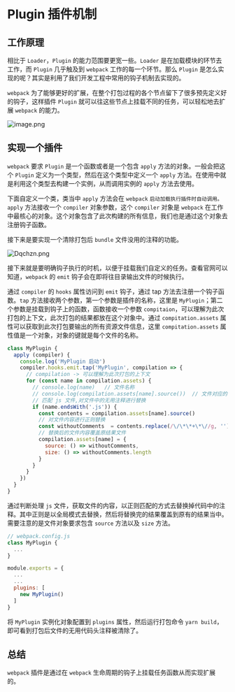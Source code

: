 # Plugin 插件机制

## 工作原理

相比于 `Loader`，`Plugin` 的能力范围要更宽一些。`Loader` 是在加载模块的环节去工作，而 `Plugin` 几乎触及到 `webpack` 工作的每一个环节。那么 `Plugin` 是怎么实现的呢？其实是利用了我们开发工程中常用的钩子机制去实现的。

`webpack` 为了能够更好的扩展，在整个打包过程的各个节点留下了很多预先定义好的钩子，这样插件 `Plugin` 就可以往这些节点上挂载不同的任务，可以轻松地去扩展 `webpack` 的能力。

![image.png](https://i.loli.net/2020/11/24/tTbVJ6Hu3lWm8xA.png)

## 实现一个插件

`webpack` 要求 `Plugin` 是一个函数或者是一个包含 `apply` 方法的对象。一般会把这个 `Plugin` 定义为一个类型，然后在这个类型中定义一个 `apply` 方法。在使用中就是利用这个类型去构建一个实例，从而调用实例的 `apply` 方法去使用。

下面自定义一个类，类当中 `apply` 方法会在 `webpack` `启动加载执行插件时自动调用。apply` 方法接收一个 `compiler` 对象参数，这个 `compiler` 对象是 `webpack` 在工作中最核心的对象。这个对象包含了此次构建的所有信息，我们也是通过这个对象去注册钩子函数。

接下来是要实现一个清除打包后 `bundle` 文件没用的注释的功能。

![Dqchzn.png](https://s3.ax1x.com/2020/12/04/Dqchzn.png)

接下来就是要明确钩子执行的时机，以便于挂载我们自定义的任务。查看官网可以知道，`webpack` 的 `emit` 钩子会在即将往目录输出文件的时候执行。

通过 `compiler` 的 `hooks` 属性访问到 `emit` 钩子，通过 tap 方法去注册一个钩子函数。`tap` 方法接收两个参数，第一个参数是插件的名称，这里是 `MyPlugin`；第二个参数是挂载到钩子上的函数，函数接收一个参数 `compitaion`，可以理解为此次打包的上下文，此次打包的结果都放在这个对象中。通过 `compitation.assets` 属性可以获取到此次打包要输出的所有资源文件信息，这里 `compitation.assets` 属性值是一个对象，对象的键就是每个文件的名称。

```javascript
class MyPlugin {
  apply (compiler) {
    console.log('MyPlugin 启动')
    compiler.hooks.emit.tap('MyPlugin', compilation => {
      // compilation -> 可以理解为此次打包的上下文
      for (const name in compilation.assets) {
        // console.log(name)   // 文件名称
        // console.log(compilation.assets[name].source())  // 文件对应的内容
        // 匹配 js 文件,对文件中的无用注释进行替换
        if (name.endsWith('.js')) {
          const contents = compilation.assets[name].source()
          // 对文件内容进行正则替换
          const withoutComments  = contents.replace(/\/\*\*+\*\//g, '')
          // 替换后的文件内容覆盖原结果文件
          compilation.assets[name] = {
            source: () => withoutComments,
            size: () => withoutComments.length
          }
        }
      }
    })
  }
}
```

通过判断处理 `js` 文件，获取文件的内容，以正则匹配的方式去替换掉代码中的注释。其中正则是以全局模式去替换，然后将替换完的结果覆盖到原有的结果当中。需要注意的是文件对象要求包含 `source` 方法以及 `size` 方法。

```javascript
// webpack.config.js
class MyPlugin {
  ...
}

module.exports = {
  ...
  ...
  plugins: [
    new MyPlugin()
  ]
}
```

将 `MyPlugin` 实例化对象配置到 `plugins` 属性，然后运行打包命令 `yarn build`，即可看到打包后文件的无用代码头注释被清除了。

## 总结

`webpack` 插件是通过在 `webpack` 生命周期的钩子上挂载任务函数从而实现扩展的。